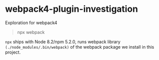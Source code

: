 # webpack4-plugin-investigation
Exploration for webpack4


> npx webpack

`npx` ships with Node 8.2/npm 5.2.0, runs webpack library `(./node_modules/.bin/webpack)` of the webpack package we install in this project.